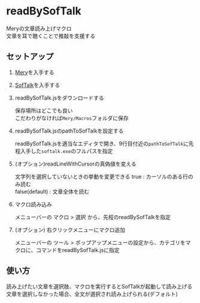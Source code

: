 # readBySofTalk

Meryの文章読み上げマクロ  
文章を耳で聴くことで推敲を支援する

## セットアップ

1. [Mery](https://www.haijin-boys.com/wiki/%E3%83%A1%E3%82%A4%E3%83%B3%E3%83%9A%E3%83%BC%E3%82%B8)を入手する

2. [SofTalk](https://w.atwiki.jp/softalk/pages/15.html)を入手する

3. readBySofTalk.jsをダウンロードする

    保存場所はどこでも良い  
    こだわりがなければ`Mery/Macros`フォルダに保存

4. readBySofTalk.jsのpathToSofTalkを設定する

    readBySofTalk.jsを適当なエディタで開き、9行目付近の`pathToSofTalk`に先程入手した`softalk.exe`のフルパスを指定
    
5. (オプション)readLineWithCursorの真偽値を変える

    文字列を選択していないときの挙動を変更できる
    true : カーソルのある行のみ読む  
    false(default) : 文章全体を読む  

6. マクロ読み込み

    メニューバーの マクロ > 選択 から、先程のreadBySofTalkを指定

7. (オプション) 右クリックメニューにマクロ追加

    メニューバーの ツール > ポップアップメニューの設定から、カテゴリをマクロに、コマンドをreadBySofTalk.jsに指定

## 使い方

読み上げたい文章を選択肢、マクロを実行するとSofTalkが起動して読み上げる  
文章を選択しなかった場合、全文が選択され読み上げられる(デフォルト)
